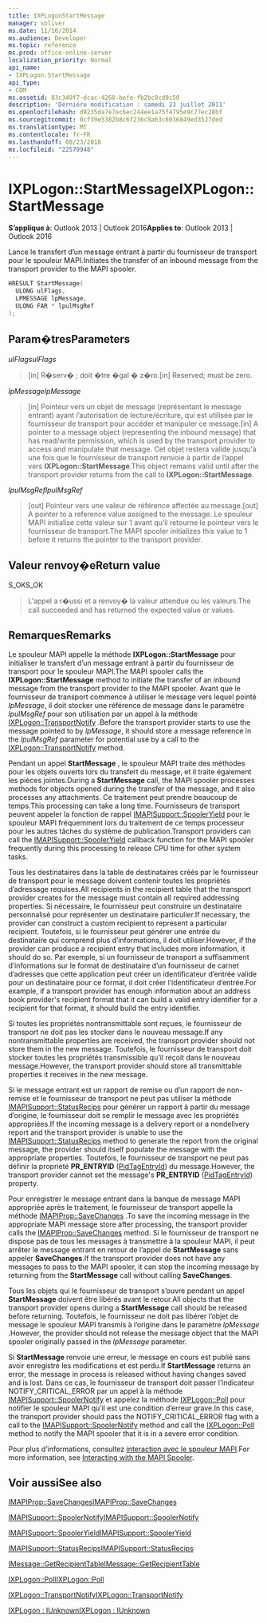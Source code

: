 ```yaml
---
title: IXPLogonStartMessage
manager: soliver
ms.date: 11/16/2014
ms.audience: Developer
ms.topic: reference
ms.prod: office-online-server
localization_priority: Normal
api_name:
- IXPLogon.StartMessage
api_type:
- COM
ms.assetid: 83c349f7-dcac-4268-befe-fb2bc0cd9c50
description: 'Derniére modification : samedi 23 juillet 2011'
ms.openlocfilehash: d9235da7e7ec6ec244ee1a75f4795e9c77ec28bf
ms.sourcegitcommit: 0cf39e5382b8c6f236c8a63c6036849ed3527ded
ms.translationtype: MT
ms.contentlocale: fr-FR
ms.lasthandoff: 08/23/2018
ms.locfileid: "22579948"
---
```

# <a name="ixplogonstartmessage"></a><span data-ttu-id="1c343-103">IXPLogon::StartMessage</span><span class="sxs-lookup"><span data-stu-id="1c343-103">IXPLogon::StartMessage</span></span>

  
  
<span data-ttu-id="1c343-104">**S’applique à**: Outlook 2013 | Outlook 2016</span><span class="sxs-lookup"><span data-stu-id="1c343-104">**Applies to**: Outlook 2013 | Outlook 2016</span></span> 
  
<span data-ttu-id="1c343-105">Lance le transfert d’un message entrant à partir du fournisseur de transport pour le spouleur MAPI.</span><span class="sxs-lookup"><span data-stu-id="1c343-105">Initiates the transfer of an inbound message from the transport provider to the MAPI spooler.</span></span>
  
```cpp
HRESULT StartMessage(
  ULONG ulFlags,
  LPMESSAGE lpMessage,
  ULONG FAR * lpulMsgRef
);
```

## <a name="parameters"></a><span data-ttu-id="1c343-106">Param�tres</span><span class="sxs-lookup"><span data-stu-id="1c343-106">Parameters</span></span>

 <span data-ttu-id="1c343-107">_ulFlags_</span><span class="sxs-lookup"><span data-stu-id="1c343-107">_ulFlags_</span></span>
  
> <span data-ttu-id="1c343-108">[in] R�serv� ; doit �tre �gal � z�ro.</span><span class="sxs-lookup"><span data-stu-id="1c343-108">[in] Reserved; must be zero.</span></span>
    
 <span data-ttu-id="1c343-109">_lpMessage_</span><span class="sxs-lookup"><span data-stu-id="1c343-109">_lpMessage_</span></span>
  
> <span data-ttu-id="1c343-110">[in] Pointeur vers un objet de message (représentant le message entrant) ayant l’autorisation de lecture/écriture, qui est utilisée par le fournisseur de transport pour accéder et manipuler ce message.</span><span class="sxs-lookup"><span data-stu-id="1c343-110">[in] A pointer to a message object (representing the inbound message) that has read/write permission, which is used by the transport provider to access and manipulate that message.</span></span> <span data-ttu-id="1c343-111">Cet objet restera valide jusqu'à une fois que le fournisseur de transport renvoie à partir de l’appel vers **IXPLogon::StartMessage**.</span><span class="sxs-lookup"><span data-stu-id="1c343-111">This object remains valid until after the transport provider returns from the call to **IXPLogon::StartMessage**.</span></span>
    
 <span data-ttu-id="1c343-112">_lpulMsgRef_</span><span class="sxs-lookup"><span data-stu-id="1c343-112">_lpulMsgRef_</span></span>
  
> <span data-ttu-id="1c343-113">[out] Pointeur vers une valeur de référence affectée au message.</span><span class="sxs-lookup"><span data-stu-id="1c343-113">[out] A pointer to a reference value assigned to the message.</span></span> <span data-ttu-id="1c343-114">Le spouleur MAPI initialise cette valeur sur 1 avant qu’il retourne le pointeur vers le fournisseur de transport.</span><span class="sxs-lookup"><span data-stu-id="1c343-114">The MAPI spooler initializes this value to 1 before it returns the pointer to the transport provider.</span></span>
    
## <a name="return-value"></a><span data-ttu-id="1c343-115">Valeur renvoy�e</span><span class="sxs-lookup"><span data-stu-id="1c343-115">Return value</span></span>

<span data-ttu-id="1c343-116">S_OK</span><span class="sxs-lookup"><span data-stu-id="1c343-116">S_OK</span></span> 
  
> <span data-ttu-id="1c343-117">L'appel a r�ussi et a renvoy� la valeur attendue ou les valeurs.</span><span class="sxs-lookup"><span data-stu-id="1c343-117">The call succeeded and has returned the expected value or values.</span></span>
    
## <a name="remarks"></a><span data-ttu-id="1c343-118">Remarques</span><span class="sxs-lookup"><span data-stu-id="1c343-118">Remarks</span></span>

<span data-ttu-id="1c343-119">Le spouleur MAPI appelle la méthode **IXPLogon::StartMessage** pour initialiser le transfert d’un message entrant à partir du fournisseur de transport pour le spouleur MAPI.</span><span class="sxs-lookup"><span data-stu-id="1c343-119">The MAPI spooler calls the **IXPLogon::StartMessage** method to initiate the transfer of an inbound message from the transport provider to the MAPI spooler.</span></span> <span data-ttu-id="1c343-120">Avant que le fournisseur de transport commence à utiliser le message vers lequel pointé _lpMessage_, il doit stocker une référence de message dans le paramètre _lpulMsgRef_ pour son utilisation par un appel à la méthode [IXPLogon::TransportNotify](ixplogon-transportnotify.md) .</span><span class="sxs-lookup"><span data-stu-id="1c343-120">Before the transport provider starts to use the message pointed to by  _lpMessage_, it should store a message reference in the  _lpulMsgRef_ parameter for potential use by a call to the [IXPLogon::TransportNotify](ixplogon-transportnotify.md) method.</span></span> 
  
<span data-ttu-id="1c343-121">Pendant un appel **StartMessage** , le spouleur MAPI traite des méthodes pour les objets ouverts lors du transfert du message, et il traite également les pièces jointes.</span><span class="sxs-lookup"><span data-stu-id="1c343-121">During a **StartMessage** call, the MAPI spooler processes methods for objects opened during the transfer of the message, and it also processes any attachments.</span></span> <span data-ttu-id="1c343-122">Ce traitement peut prendre beaucoup de temps.</span><span class="sxs-lookup"><span data-stu-id="1c343-122">This processing can take a long time.</span></span> <span data-ttu-id="1c343-123">Fournisseurs de transport peuvent appeler la fonction de rappel [IMAPISupport::SpoolerYield](imapisupport-spooleryield.md) pour le spouleur MAPI fréquemment lors du traitement de ce temps processeur pour les autres tâches du système de publication.</span><span class="sxs-lookup"><span data-stu-id="1c343-123">Transport providers can call the [IMAPISupport::SpoolerYield](imapisupport-spooleryield.md) callback function for the MAPI spooler frequently during this processing to release CPU time for other system tasks.</span></span> 
  
<span data-ttu-id="1c343-124">Tous les destinataires dans la table de destinataires créés par le fournisseur de transport pour le message doivent contenir toutes les propriétés d’adressage requises.</span><span class="sxs-lookup"><span data-stu-id="1c343-124">All recipients in the recipient table that the transport provider creates for the message must contain all required addressing properties.</span></span> <span data-ttu-id="1c343-125">Si nécessaire, le fournisseur peut construire un destinataire personnalisé pour représenter un destinataire particulier.</span><span class="sxs-lookup"><span data-stu-id="1c343-125">If necessary, the provider can construct a custom recipient to represent a particular recipient.</span></span> <span data-ttu-id="1c343-126">Toutefois, si le fournisseur peut générer une entrée du destinataire qui comprend plus d’informations, il doit utiliser.</span><span class="sxs-lookup"><span data-stu-id="1c343-126">However, if the provider can produce a recipient entry that includes more information, it should do so.</span></span> <span data-ttu-id="1c343-127">Par exemple, si un fournisseur de transport a suffisamment d’informations sur le format de destinataire d’un fournisseur de carnet d’adresses que cette application peut créer un identificateur d’entrée valide pour un destinataire pour ce format, il doit créer l’identificateur d’entrée.</span><span class="sxs-lookup"><span data-stu-id="1c343-127">For example, if a transport provider has enough information about an address book provider's recipient format that it can build a valid entry identifier for a recipient for that format, it should build the entry identifier.</span></span>
  
<span data-ttu-id="1c343-128">Si toutes les propriétés nontransmittable sont reçues, le fournisseur de transport ne doit pas les stocker dans le nouveau message.</span><span class="sxs-lookup"><span data-stu-id="1c343-128">If any nontransmittable properties are received, the transport provider should not store them in the new message.</span></span> <span data-ttu-id="1c343-129">Toutefois, le fournisseur de transport doit stocker toutes les propriétés transmissible qu’il reçoit dans le nouveau message.</span><span class="sxs-lookup"><span data-stu-id="1c343-129">However, the transport provider should store all transmittable properties it receives in the new message.</span></span>
  
<span data-ttu-id="1c343-130">Si le message entrant est un rapport de remise ou d’un rapport de non-remise et le fournisseur de transport ne peut pas utiliser la méthode [IMAPISupport::StatusRecips](imapisupport-statusrecips.md) pour générer un rapport à partir du message d’origine, le fournisseur doit se remplir le message avec les propriétés appropriées.</span><span class="sxs-lookup"><span data-stu-id="1c343-130">If the incoming message is a delivery report or a nondelivery report and the transport provider is unable to use the [IMAPISupport::StatusRecips](imapisupport-statusrecips.md) method to generate the report from the original message, the provider should itself populate the message with the appropriate properties.</span></span> <span data-ttu-id="1c343-131">Toutefois, le fournisseur de transport ne peut pas définir la propriété **PR_ENTRYID** ([PidTagEntryId](pidtagentryid-canonical-property.md)) du message.</span><span class="sxs-lookup"><span data-stu-id="1c343-131">However, the transport provider cannot set the message's **PR_ENTRYID** ([PidTagEntryId](pidtagentryid-canonical-property.md)) property.</span></span>
  
<span data-ttu-id="1c343-132">Pour enregistrer le message entrant dans la banque de message MAPI appropriée après le traitement, le fournisseur de transport appelle la méthode [IMAPIProp::SaveChanges](imapiprop-savechanges.md) .</span><span class="sxs-lookup"><span data-stu-id="1c343-132">To save the incoming message in the appropriate MAPI message store after processing, the transport provider calls the [IMAPIProp::SaveChanges](imapiprop-savechanges.md) method.</span></span> <span data-ttu-id="1c343-133">Si le fournisseur de transport ne dispose pas de tous les messages à transmettre à la spouleur MAPI, il peut arrêter le message entrant en retour de l’appel de **StartMessage** sans appeler **SaveChanges**.</span><span class="sxs-lookup"><span data-stu-id="1c343-133">If the transport provider does not have any messages to pass to the MAPI spooler, it can stop the incoming message by returning from the **StartMessage** call without calling **SaveChanges**.</span></span>
  
<span data-ttu-id="1c343-134">Tous les objets qui le fournisseur de transport s’ouvre pendant un appel **StartMessage** doivent être libérés avant le retour.</span><span class="sxs-lookup"><span data-stu-id="1c343-134">All objects that the transport provider opens during a **StartMessage** call should be released before returning.</span></span> <span data-ttu-id="1c343-135">Toutefois, le fournisseur ne doit pas libérer l’objet de message le spouleur MAPI transmis à l’origine dans le paramètre _lpMessage_ .</span><span class="sxs-lookup"><span data-stu-id="1c343-135">However, the provider should not release the message object that the MAPI spooler originally passed in the  _lpMessage_ parameter.</span></span> 
  
<span data-ttu-id="1c343-136">Si **StartMessage** renvoie une erreur, le message en cours est publié sans avoir enregistré les modifications et est perdu.</span><span class="sxs-lookup"><span data-stu-id="1c343-136">If **StartMessage** returns an error, the message in process is released without having changes saved and is lost.</span></span> <span data-ttu-id="1c343-137">Dans ce cas, le fournisseur de transport doit passer l’indicateur NOTIFY_CRITICAL_ERROR par un appel à la méthode [IMAPISupport::SpoolerNotify](imapisupport-spoolernotify.md) et appelez la méthode [IXPLogon::Poll](ixplogon-poll.md) pour notifier le spouleur MAPI qu’il est une condition d’erreur grave.</span><span class="sxs-lookup"><span data-stu-id="1c343-137">In this case, the transport provider should pass the NOTIFY_CRITICAL_ERROR flag with a call to the [IMAPISupport::SpoolerNotify](imapisupport-spoolernotify.md) method and call the [IXPLogon::Poll](ixplogon-poll.md) method to notify the MAPI spooler that it is in a severe error condition.</span></span> 
  
<span data-ttu-id="1c343-138">Pour plus d’informations, consultez [interaction avec le spouleur MAPI](interacting-with-the-mapi-spooler.md).</span><span class="sxs-lookup"><span data-stu-id="1c343-138">For more information, see [Interacting with the MAPI Spooler](interacting-with-the-mapi-spooler.md).</span></span> 
  
## <a name="see-also"></a><span data-ttu-id="1c343-139">Voir aussi</span><span class="sxs-lookup"><span data-stu-id="1c343-139">See also</span></span>



[<span data-ttu-id="1c343-140">IMAPIProp::SaveChanges</span><span class="sxs-lookup"><span data-stu-id="1c343-140">IMAPIProp::SaveChanges</span></span>](imapiprop-savechanges.md)
  
[<span data-ttu-id="1c343-141">IMAPISupport::SpoolerNotify</span><span class="sxs-lookup"><span data-stu-id="1c343-141">IMAPISupport::SpoolerNotify</span></span>](imapisupport-spoolernotify.md)
  
[<span data-ttu-id="1c343-142">IMAPISupport::SpoolerYield</span><span class="sxs-lookup"><span data-stu-id="1c343-142">IMAPISupport::SpoolerYield</span></span>](imapisupport-spooleryield.md)
  
[<span data-ttu-id="1c343-143">IMAPISupport::StatusRecips</span><span class="sxs-lookup"><span data-stu-id="1c343-143">IMAPISupport::StatusRecips</span></span>](imapisupport-statusrecips.md)
  
[<span data-ttu-id="1c343-144">IMessage::GetRecipientTable</span><span class="sxs-lookup"><span data-stu-id="1c343-144">IMessage::GetRecipientTable</span></span>](imessage-getrecipienttable.md)
  
[<span data-ttu-id="1c343-145">IXPLogon::Poll</span><span class="sxs-lookup"><span data-stu-id="1c343-145">IXPLogon::Poll</span></span>](ixplogon-poll.md)
  
[<span data-ttu-id="1c343-146">IXPLogon::TransportNotify</span><span class="sxs-lookup"><span data-stu-id="1c343-146">IXPLogon::TransportNotify</span></span>](ixplogon-transportnotify.md)
  
[<span data-ttu-id="1c343-147">IXPLogon : IUnknown</span><span class="sxs-lookup"><span data-stu-id="1c343-147">IXPLogon : IUnknown</span></span>](ixplogoniunknown.md)


